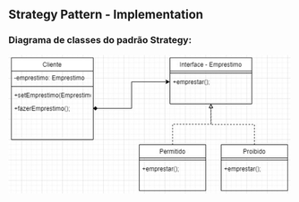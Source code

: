 ## Strategy Pattern - Implementation


### Diagrama de classes do padrão Strategy: 
![Diagrama de classes Strategy](../Solution/diagramastrategy.jpg)